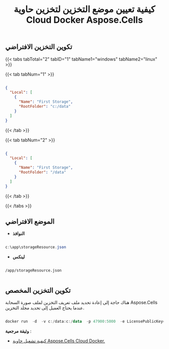﻿---
title: كيفية تعيين موضع التخزين لتخزين حاوية Cloud Docker Aspose.Cells
second_title: Documen
ArticleTitle: Aspose.Cells Cloud Docker Container Storage Configuratio
linktitle: تخزين الحاويات
type: docs
url: /ar/docker/storage/
description: كيفية تعيين موضع التخزين لتخزين حاوية Cloud Docker Aspose.Cells
weight: 30
kwords: Excel حاوية Docker السحابية، حاوية Docker ذاتية السحابة، حاوية REST Docker، جدول بيانات، PDF، CSV، JSON، Markdown، صورة Docker، تشغيل حاوية Docker
---
## تكوين التخزين الافتراضي ##

{{< tabs tabTotal="2" tabID="1" tabName1="windows" tabName2="linux" >}}

{{< tab tabNum="1" >}}

``` json

{
  "Local": [
    {
      "Name": "First Storage",
      "RootFolder": "c:/data"
    }
  ]
}
```

{{< /tab >}}

{{< tab tabNum="2" >}}

``` json

{
  "Local": [
    {
      "Name": "First Storage",
      "RootFolder": "/data"
    }
  ]
}

```

{{< /tab >}}

{{< /tabs >}}

##  الموضع الافتراضي ##

- **النوافذ**

```powershell

c:\app\storageResource.json

```

- **لينكس**

```linux

/app/storageResource.json


```

##  تكوين التخزين المخصص ##

هناك حاجة إلى إعادة تحديد ملف تعريف التخزين لملف صورة السحابة Aspose.Cells عندما يحتاج العميل إلى تحديد مجلد التخزين.

``` powershell

docker run  -d  -v c:/data:c:/data  -p 47900:5000  -e LicensePublicKey=yourLicensePublicKey  -e LicensePrivateKey=yourLicensePrivateKey  -e storagesCredentialsFilePath=c:/data/storageResource.json --name asposecellscloud aspose/cells-cloud:ltsc2019.22.9.0

```

**وثيقة مرجعية** :

- [كيفية تشغيل حاوية Aspose.Cells Cloud Docker.]( https://docs.aspose.cloud/cells/run-aspose-cells-cloud-docker-container/)
